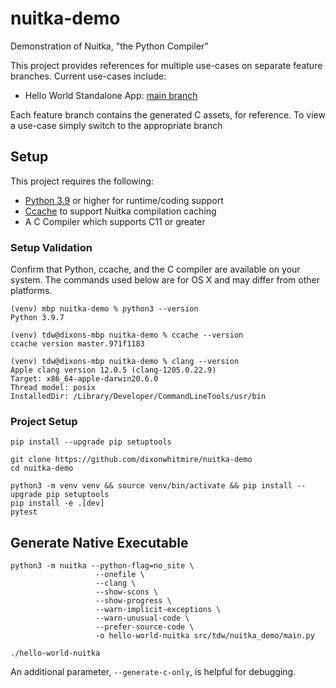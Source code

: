 # nuitka-demo
Demonstration of Nuitka, "the Python Compiler"

This project provides references for multiple use-cases on separate feature branches. Current use-cases include:

- Hello World Standalone App: [main branch](https://github.com/dixonwhitmire/nuitka-demo)

Each feature branch contains the generated C assets, for reference. To view a use-case simply switch to the appropriate branch

## Setup

This project requires the following:

- [Python 3.9](https://www.python.org/downloads/) or higher for runtime/coding support
- [Ccache](https://ccache.dev/documentation.html) to support Nuitka compilation caching
- A C Compiler which supports C11 or greater

### Setup Validation
Confirm that Python, ccache, and the C compiler are available on your system. The commands used below are for OS X and may
differ from other platforms.

```shell
(venv) mbp nuitka-demo % python3 --version
Python 3.9.7

(venv) tdw@dixons-mbp nuitka-demo % ccache --version
ccache version master.971f1183

(venv) tdw@dixons-mbp nuitka-demo % clang --version
Apple clang version 12.0.5 (clang-1205.0.22.9)
Target: x86_64-apple-darwin20.6.0
Thread model: posix
InstalledDir: /Library/Developer/CommandLineTools/usr/bin
```

### Project Setup
```shell
pip install --upgrade pip setuptools

git clone https://github.com/dixonwhitmire/nuitka-demo
cd nuitka-demo

python3 -m venv venv && source venv/bin/activate && pip install --upgrade pip setuptools
pip install -e .[dev]
pytest
```

## Generate Native Executable
```shell
python3 -m nuitka --python-flag=no_site \
                   --onefile \
                   --clang \
                   --show-scons \
                   --show-progress \
                   --warn-implicit-exceptions \
                   --warn-unusual-code \
                   --prefer-source-code \
                   -o hello-world-nuitka src/tdw/nuitka_demo/main.py               

./hello-world-nuitka
```
An additional parameter, `--generate-c-only`, is helpful for debugging. 
